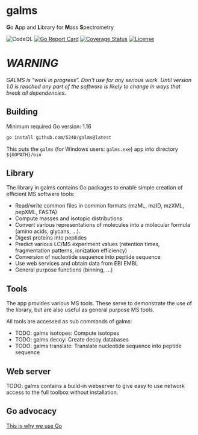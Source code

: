 # galms

**G**o **A**pp and **L**ibrary for **M**ass **S**pectrometry

![CodeQL](https://github.com/524D/galms/actions/workflows/codeql-analysis.yml/badge.svg)
[![Go Report Card](https://goreportcard.com/badge/github.com/524D/galms)](https://goreportcard.com/report/github.com/524D/galms)
[![Coverage Status](https://coveralls.io/repos/github/524D/galms/badge.svg?branch=main)](https://coveralls.io/github/524D/galms?branch=main)
[![License](https://img.shields.io/badge/license-MIT-blue.svg)](https://github.com/524D/galms/blob/master/LICENSE)

# *WARNING*

*GALMS is "work in progress".*
*Don't use for any serious work. Until version 1.0 is reached any part of the software is likely to change in ways that break all
dependencies.*

## Building

Minimum required Go version: 1.16

```bash
go install github.com/524D/galms@latest
```

This puts the `galms` (for Windows users: `galms.exe`) app into directory `${GOPATH}/bin`

## Library

The library in galms contains Go packages to enable simple creation of efficient MS software tools:

* Read/write common files in common formats (mzML, mzID, mzXML, pepXML, FASTA)
* Compute masses and isotopic distributions
* Convert various representations of molecules into a molecular formula (amino acids, glycans, ...).
* Digest proteins into peptides
* Predict various LC/MS experiment values (retention times, fragmentation patterns, ionization efficiency)
* Conversion of nucleotide sequence into peptide sequence
* Use web services and obtain data from EBI EMBL
* General purpose functions (binning, ...)

## Tools

The app provides various MS tools. These serve to
demonstrate the use of the library, but are also useful
as general purpose MS tools.

All tools are accessed as sub commands of galms:

* TODO: galms isotopes: Compute isotopes
* TODO: galms decoy: Create decoy databases
* TODO: galms translate: Translate nucleotide sequence into peptide sequence

## Web server

TODO: galms contains a build-in webserver to give easy to use network access to the full toolbox without installation.

## Go advocacy

[This is why we use Go](whygo.md)
